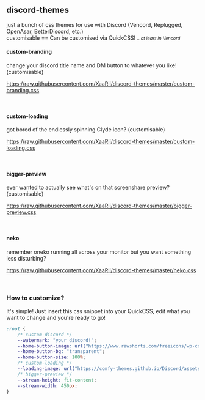 ## discord-themes
just a bunch of css themes for use with Discord (Vencord, Replugged, OpenAsar, BetterDiscord, etc.)
</br>
customisable == Can be customised via QuickCSS!  <small><i>...at least in Vencord</i></small>

#### custom-branding
change your discord title name and DM button to whatever you like! (customisable)

https://raw.githubusercontent.com/XaaRii/discord-themes/master/custom-branding.css

</br>

#### custom-loading
got bored of the endlessly spinning Clyde icon? (customisable)

https://raw.githubusercontent.com/XaaRii/discord-themes/master/custom-loading.css

</br>

#### bigger-preview
ever wanted to actually see what's on that screenshare preview? (customisable)

https://raw.githubusercontent.com/XaaRii/discord-themes/master/bigger-preview.css

</br>

#### neko
remember oneko running all across your monitor but you want something less disturbing?

https://raw.githubusercontent.com/XaaRii/discord-themes/master/neko.css

</br>

### How to customize?

It's simple! Just insert this css snippet into your QuickCSS, edit what you want to change and you're ready to go!
```css
:root {
    /* custom-discord */
    --watermark: "your discord!";
    --home-button-image: url("https://www.rawshorts.com/freeicons/wp-content/uploads/2017/01/black_repicthousebase_1484336385-1.png");
    --home-button-bg: "transparent";
    --home-button-size: 100%;
    /* custom-loading */
    --loading-image: url("https://comfy-themes.github.io/Discord/assets/bonfire.gif");
    /* bigger-preview */
    --stream-height: fit-content;
    --stream-width: 450px;
}
```
